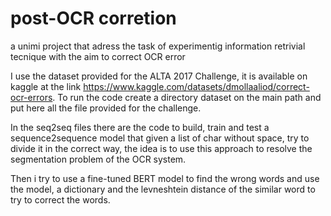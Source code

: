# post-OCR corretion
 a unimi project that adress the task of experimentig information retrivial tecnique with the aim to correct OCR error

I use the dataset provided for the ALTA 2017 Challenge, it is available on kaggle at the link https://www.kaggle.com/datasets/dmollaaliod/correct-ocr-errors. To run the code create a directory dataset on the main path and put here all the file provided for the challenge.

In the seq2seq files there are the code to build, train and test a sequence2sequence model that given a list of char without space, try to divide it in the correct way, the
idea is to use this approach to resolve the segmentation problem of the OCR system. 

Then i try to use a fine-tuned BERT model to find the wrong words and use the model, a dictionary and the levneshtein distance of the similar word to try to correct the words.
